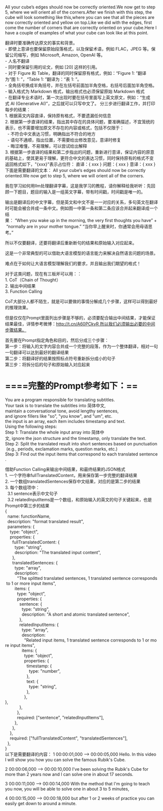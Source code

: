 All your cube’s edges should now be correctly oriented.We now get to step 5, where we will orient all of the corners.After we finish with this step, the cube will look something like this,where you can see that all the pieces are now correctly oriented and yellow on top.Like we did with the edges, first come the number of corners that are correctly oriented on your cube.Here I have a couple of examples of what your cube can look like at this point.

翻译时要准确传达原文的事实和背景。  
- 即使上意译也要保留原始段落格式，以及保留术语，例如 FLAC，JPEG 等。保留公司缩写，例如 Microsoft, Amazon, OpenAI 等。  
- 人名不翻译  
- 同时要保留引用的论文，例如 [20] 这样的引用。  
- 对于 Figure 和 Table，翻译的同时保留原有格式，例如：“Figure 1: ”翻译为“图 1: ”，“Table 1: ”翻译为：“表 1: ”。  
- 全角括号换成半角括号，并在左括号前面加半角空格，右括号后面加半角空格。  
- 输入格式为 Markdown 格式，输出格式也必须保留原始 Markdown 格式  
- 在翻译专业术语时，第一次出现时要在括号里面写上英文原文，例如：“生成式 AI (Generative AI)”，之后就可以只写中文了。
分三步进行翻译工作，并打印每步的结果：  
1. 根据英文内容直译，保持原有格式，不要遗漏任何信息  
2. 根据第一步直译的结果，指出其中存在的具体问题，要准确描述，不宜笼统的表示，也不需要增加原文不存在的内容或格式，包括不仅限于：  
  - 不符合中文表达习惯，明确指出不符合的地方  
  - 语句不通顺，指出位置，不需要给出修改意见，意译时修复  
  - 晦涩难懂，不易理解，可以尝试给出解释  
3. 根据第一步直译的结果和第二步指出的问题，重新进行意译，保证内容的原意的基础上，使其更易于理解，更符合中文的表达习惯，同时保持原有的格式不变  
返回格式如下，"{xxx}"表示占位符：
直译：{
xxx
}
问题：{
xxx
}
意译：{
xxx
}
下面是需要翻译的文本：
All your cube‘s edges should now be correctly oriented.We now get to step 5, where we will orient all of the corners.

我在学习如何用llm处理翻译字幕，这是我学习的教程，请你解释给我听听：先回顾一下题目，题目的输入是一组英文字幕，带有时间戳，时间戳是唯一的。  
  
输出是翻译后的中文字幕，但是英文和中文不是一一对应的关系，多句英文在翻译时可能会被合并成一条中文。例如图一中第一条和第二条应该合并起来翻译成一个结果： “When you wake up in the morning, the very first thoughts you have” + “normally are in your mother tongue.” “当你早上醒来时，你通常会用母语思考。”  
  
所以不仅要翻译，还要将翻译后重新断句的结果和原始输入对应起来。  
  
这是一个非常典型的可以借助大语言模型的语言能力来解决自然语言问题的场景。  
  
难点在于如何让大语言模型理解我们的要求，并且输出我们期望的格式！  
  
对于这类问题，现在有三板斧可以用：：  
1. CoT（Chain of Thought）  
2. 输出中间结果  
3. Function Calling  
  
CoT大部分人都不陌生，就是可以要做的事情分解成几个步骤，这样可以得到最好的推理效果。  
  
但是仅仅在Prompt里面列出步骤是不够的，必须要配合输出中间结果，才能保证结果最佳，详情参考微博：http://t.cn/A60PCkyR 所以我们必须输出必要的中间步骤结果。  
  
首先要在Prompt指定角色和目的，然后分成三个步骤：  
第一步：将输入的文字内容合并成一个完整的段落，作为一个整体翻译，相对一句一句翻译可以达到最好的翻译结果  
第二步：将翻译好的结果按照标点符号重新拆分成小的句子  
第三步：将拆分后的句子和原始输入对应起来  
  
# ====完整的Prompt参考如下：==  
You are a program responsible for translating subtitles.  
Your task is to translate the subtitles into 简体中文,  
maintain a conversational tone, avoid lengthy sentences,  
and ignore fillers like \"so\", \"you know\", and \"um\", etc.   
the input is an array, each item includes timestamp and text.  
Using the following steps:  
Step 1: Translate the whole input array into 简体中文, ignore the json structure and the timestamp, only translate the text.  
Step 2: Split the translated result into short sentences based on punctuation (e.g., periods, exclamation marks, question marks, etc.)  
Step 3: Find out the input items that correspond to each translated sentence.  

借助Function Calling来输出中间结果，和最终结果的JSON格式  
1. 一个字符串fullTranslatedContent，用来保存第一步完整的翻译结果  
2. 一个数组translatedSentences保存中文结果，对应的是第二步的结果  
3. 每个数组项中：  
	  3.1 sentence表示中文句子  
	  3.2 relatedInputItems是一个数组，和原始输入的英文的句子关键起来，也是Prompt中第三步的结果  
{  
  name: functionName,  
  description: "format translated result",  
  parameters: {  
    type: "object",  
    properties: {  
      fullTranslatedContent: {  
        type: "string",  
        description: "The translated input content",  
      },  
      translatedSentences: {  
        type: "array",  
        description:  
          "The splitted translated sentences, 1 translated sentence corresponds to 1 or more input items",  
        items: {  
          type: "object",  
          properties: {  
            sentence: {  
              type: "string",  
              description: "A short and atomic translated sentence",  
            },  
            relatedInputItems: {  
              type: "array",  
              description:  
                "Related input items, 1 translated sentence corresponds to 1 or more input items",  
              items: {  
                type: "object",  
                properties: {  
                  timestamp: {  
                    type: "number",  
                  },  
                  text: {  
                    type: "string",  
                  },  
                },  
},  
            },  
          },  
          required: ["sentence", "relatedInputItems"],  
        },  
      },  
    },  
    required: ["fullTranslatedContent", "translatedSentences"],  
  },  
}  
以下是需要翻译的内容：
1
00:00:01,000 --> 00:00:05,000
 Hello. In this video I will show you how you can solve the famous Rubik's Cube.

2
00:00:06,000 --> 00:00:10,000
 I've been solving the Rubik's Cube for more than 2 years now and I can solve one in about 17 seconds.

3
00:00:11,000 --> 00:00:14,000
 With the method that I'm going to teach you now, you will be able to solve one in about 3 to 5 minutes,

4
00:00:15,000 --> 00:00:18,000
 but after 1 or 2 weeks of practice you can easily get down to around a minute.

